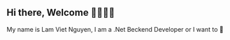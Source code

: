 ## Hi there, Welcome 👋👋👋👋
My name is Lam Viet Nguyen, I am a .Net Beckend Developer or I want to 🌱

<!--
**LamNV290304/LamNV290304** is a ✨ _special_ ✨ repository because its `README.md` (this file) appears on your GitHub profile.

Here are some ideas to get you started:
![Lam's GitHub Stats](https://github-readme-stats.vercel.app/api?username=LamNV290304&show_icons=true&theme=shadow_red)

- 🔭 I’m currently working on ...
- 🌱 I’m currently learning ...
- 👯 I’m looking to collaborate on ...
- 🤔 I’m looking for help with ...
- 💬 Ask me about ...
- 📫 How to reach me: ...
- 😄 Pronouns: ...
- ⚡ Fun fact: ...
-->
